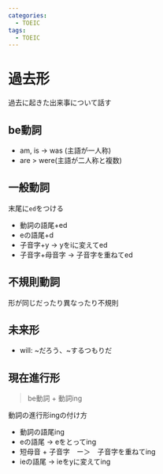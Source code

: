 ```yaml
---
categories:
  - TOEIC
tags:
  - TOEIC
---
```


# 過去形

過去に起きた出来事について話す

## be動詞

- am, is -> was (主語が一人称)
- are > were(主語が二人称と複数)

## 一般動詞

末尾に`ed`をつける

- 動詞の語尾+ed
- eの語尾+d
- 子音字+y -> yをiに変えてed
- 子音字+母音字 -> 子音字を重ねてed

## 不規則動詞

形が同じだったり異なったり不規則

## 未来形

- will: ~だろう、~するつもりだ

## 現在進行形

> be動詞 + 動詞ing

動詞の進行形ingの付け方

- 動詞の語尾ing
- eの語尾 -> eをとってing
- 短母音 + 子音字　ー＞　子音字を重ねてing
- ieの語尾 -> ieをyに変えてing



